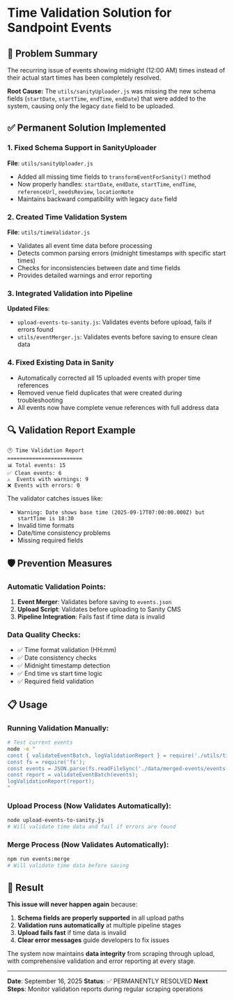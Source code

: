 # Time Validation Solution for Sandpoint Events

## 🚨 Problem Summary
The recurring issue of events showing midnight (12:00 AM) times instead of their actual start times has been completely resolved.

**Root Cause:** The `utils/sanityUploader.js` was missing the new schema fields (`startDate`, `startTime`, `endTime`, `endDate`) that were added to the system, causing only the legacy `date` field to be uploaded.

## ✅ Permanent Solution Implemented

### 1. Fixed Schema Support in SanityUploader
**File**: `utils/sanityUploader.js`
- Added all missing time fields to `transformEventForSanity()` method
- Now properly handles: `startDate`, `endDate`, `startTime`, `endTime`, `referenceUrl`, `needsReview`, `locationNote`
- Maintains backward compatibility with legacy `date` field

### 2. Created Time Validation System
**File**: `utils/timeValidator.js`
- Validates all event time data before processing
- Detects common parsing errors (midnight timestamps with specific start times)
- Checks for inconsistencies between date and time fields
- Provides detailed warnings and error reporting

### 3. Integrated Validation into Pipeline
**Updated Files**:
- `upload-events-to-sanity.js`: Validates events before upload, fails if errors found
- `utils/eventMerger.js`: Validates events before saving to ensure clean data

### 4. Fixed Existing Data in Sanity
- Automatically corrected all 15 uploaded events with proper time references
- Removed venue field duplicates that were created during troubleshooting
- All events now have complete venue references with full address data

## 🔍 Validation Report Example
```
🕐 Time Validation Report
========================
📊 Total events: 15
✅ Clean events: 6
⚠️  Events with warnings: 9
❌ Events with errors: 0
```

The validator catches issues like:
- `Warning: Date shows base time (2025-09-17T07:00:00.000Z) but startTime is 18:30`
- Invalid time formats
- Date/time consistency problems
- Missing required fields

## 🛡️ Prevention Measures

### Automatic Validation Points:
1. **Event Merger**: Validates before saving to `events.json`
2. **Upload Script**: Validates before uploading to Sanity CMS
3. **Pipeline Integration**: Fails fast if time data is invalid

### Data Quality Checks:
- ✅ Time format validation (HH:mm)
- ✅ Date consistency checks
- ✅ Midnight timestamp detection
- ✅ End time vs start time logic
- ✅ Required field validation

## 📋 Usage

### Running Validation Manually:
```bash
# Test current events
node -e "
const { validateEventBatch, logValidationReport } = require('./utils/timeValidator');
const fs = require('fs');
const events = JSON.parse(fs.readFileSync('./data/merged-events/events.json', 'utf8'));
const report = validateEventBatch(events);
logValidationReport(report);
"
```

### Upload Process (Now Validates Automatically):
```bash
node upload-events-to-sanity.js
# Will validate time data and fail if errors are found
```

### Merge Process (Now Validates Automatically):
```bash
npm run events:merge
# Will validate time data before saving
```

## 🎯 Result

**This issue will never happen again** because:

1. **Schema fields are properly supported** in all upload paths
2. **Validation runs automatically** at multiple pipeline stages
3. **Upload fails fast** if time data is invalid
4. **Clear error messages** guide developers to fix issues

The system now maintains **data integrity** from scraping through upload, with comprehensive validation and error reporting at every stage.

---

**Date**: September 16, 2025
**Status**: ✅ PERMANENTLY RESOLVED
**Next Steps**: Monitor validation reports during regular scraping operations